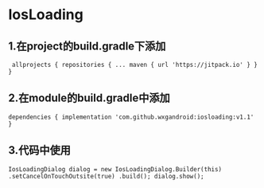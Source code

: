 # IosLoading
## 1.在project的build.gradle下添加
` 
allprojects {
		repositories {
			...
			maven { url 'https://jitpack.io' }
		}
	}
`
## 2.在module的build.gradle中添加
`
dependencies {
	       implementation 'com.github.wxgandroid:iosloading:v1.1'
	}
`
## 3.代码中使用
`
IosLoadingDialog dialog = new IosLoadingDialog.Builder(this)
                        .setCancelOnTouchOutsite(true)
                        .build();
                dialog.show();
`
